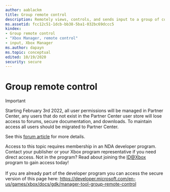 ```yaml
---
author: aablackm
title: Group remote control
description: Remotely views, controls, and sends input to a group of consoles.
ms.assetid: fcc12c51-1dcb-bb38-5ba1-032bc69dccc5
kindex:
- Group remote control
- "Xbox Manager, remote control"
- input, Xbox Manager
ms.author: dapayn
ms.topic: conceptual
edited: 10/19/2020
security: secure
---
```


# Group remote control
> [!IMPORTANT]
> Starting February 3rd 2022, all user permissions will be managed in Partner Center, any users that do not exist in the Partner Center user store will lose access to forums, secure documentation, and downloads. To maintain access all users should be migrated to Partner Center. <p></p>See this <a href="https://forums.xboxlive.com/articles/132187/breaking-change-user-access-for-forums-secure-docu.html">forum article</a> for more details.  

 Access to this topic requires membership in an NDA developer program. Contact your publisher or your Xbox program representative if you need direct access. Not in the program? Read about joining the <a href="https://www.xbox.com/Developers/id">ID@Xbox</a> program to gain access today!  <br/><br/>If you are already part of the developer program you can access the secure version of this page here: <a target="_blank" href="https://developer.microsoft.com/en-us/games/xbox/docs/gdk/manager-tool-group-remote-control">https://developer.microsoft.com/en-us/games/xbox/docs/gdk/manager-tool-group-remote-control</a>